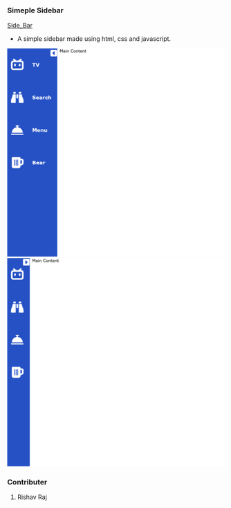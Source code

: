 ### Simeple Sidebar

<a href="https://rishav-mngo.github.io/Sidebar">Side_Bar</a>

- A simple sidebar made using html, css and javascript.

<img src="repo-img/screenshot-1.png" alt="uncollapsed">
<img src="repo-img/screenshot-2.png" alt="collapsed">

### Contributer

1. Rishav Raj
